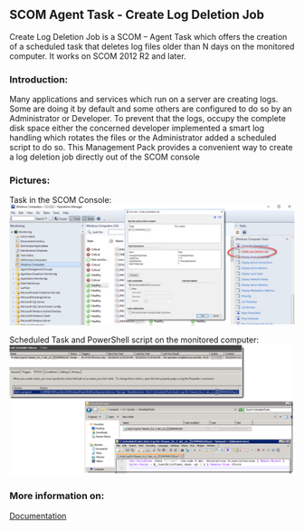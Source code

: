 ## SCOM Agent Task - Create Log Deletion Job

Create Log Deletion Job is a SCOM – Agent Task which offers the creation of a scheduled task that deletes log files older than N days on the monitored computer. It works on SCOM 2012 R2
and later.


### Introduction:
Many applications and services which run on a server are creating logs. Some are doing it by default and some others are configured to do so by an Administrator or Developer.
To prevent that the logs, occupy the complete disk space either the concerned developer implemented a smart log handling which rotates the files or the Administrator added a
scheduled script to do so. This Management Pack provides a convenient way to create a log deletion job directly out of the SCOM console


### Pictures:
Task in the SCOM Console:
![Task_In_the_Console](https://raw.githubusercontent.com/Juanito99/Windows.Computer.AgentTasks.CreateLogDeletionJob/master/PicturesForGitWebSite/MonitoringPaneShowTask.png)

Scheduled Task and PowerShell script on the monitored computer:
![Task_On_the_Client](https://raw.githubusercontent.com/Juanito99/Windows.Computer.AgentTasks.CreateLogDeletionJob/master/PicturesForGitWebSite/ScheduledTaskAndScript.png)



### More information on:
[Documentation](https://github.com/Juanito99/Windows.Computer.AgentTasks.CreateLogDeletionJob/blob/master/Documentation/SCOM%20-%20Agent%20Tasks%20-%20Create%20Log%20Deletion%20Job.pdf)
